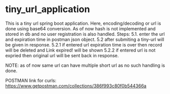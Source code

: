 # tiny_url_application

This is a tiny url spring boot application. Here, encoding/decoding or url is done using base64 conversion.
As of now hash is not implemented and stored in db and no user registration is also handled. 
Steps:  5.1. enter the url and expiration time in postman json object. 
        5.2 after submiting a tiny-url will be given in response.
          5.2.1 if entered url expiration time is over then record will be deleted and Link expired! will be shown
          5.2.2 if entered url is not expried then original url will be sent back in response.
          
NOTE: as of now same url can have multiple short url as no such handling is done.


POSTMAN link for curls: https://www.getpostman.com/collections/386f993c80f0b544366a
        
